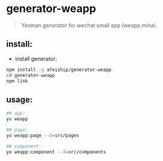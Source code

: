 # generator-weapp 
> Yeoman generator for wechat small app (weapp,mina).

## install:
+ install generator:
```bash
npm install -g afeiship/generator-weapp 
cd generator-weapp
npm link
```


## usage:
```bash
## app:
yo weapp

## page:
yo weapp:page --d=src/pages

## component:
yo weapp:component --d=src/components
```
